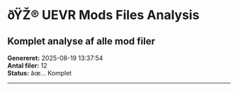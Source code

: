 ﻿# ðŸŽ® UEVR Mods Files Analysis
## Komplet analyse af alle mod filer

**Genereret:** 2025-08-19 13:37:54  
**Antal filer:** 12  
**Status:** âœ… Komplet

---

